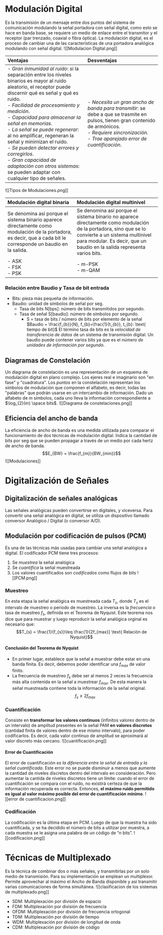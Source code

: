 # Modulación Digital
Es la transmisión de un mensaje entre dos puntos del sistema de comunicación modulando la señal portadora con señal digital, como esto se hace en banda base, se requiere un medio de enlace entre el transmitor y el receptor (par trenzado, coaxial o fibra óptica).
La modulación digital, es el proceso de cambiar una de las características de una portadora analógica modulando con señal digital.
![[Modulacion Digital.png]]

| Ventajas                                                                                                                                                                                                                                                                                                                                                                                                                                                                                                                    | Desventajas                                                                                                                                                                                                  |
| :-------------------------------------------------------------------------------------------------------------------------------------------------------------------------------------------------------------------------------------------------------------------------------------------------------------------------------------------------------------------------------------------------------------------------------------------------------------------------------------------------------------------------- | :----------------------------------------------------------------------------------------------------------------------------------------------------------------------------------------------------------- |
| - *Gran inmunidad al ruido*: si la separación entre los niveles binarios es mayor al ruido aleatorio, el receptor puede discernir qué es señal y qué es ruido.<br>- *Facilidad de procesamiento y medición*.<br>- *Capacidad para almacenar la señal en memorias*.<br>- *La señal se puede regenerar*: al no amplificar, regeneran la señal y minimizan el ruido.<br>- *Se pueden detectar errores y corregirlos*.<br>- *Gran capacidad de adaptación con otros sistemas*: se pueden adaptar con cualquier tipo de señales. | - *Necesita un gran ancho de banda para transmitir*: se debe a que se trasmite en pulsos, tienen gran contenido de armónicos.<br>- *Requiere sincronización*.<br>- *Trae aparejado error de cuantificación*. |
![[Tipos de Modulaciones.png]]

| Modulación digital binaria                                                                                                                                      | Modulación digital multinivel<br>                                                                                                                                                                                                    |
| :-------------------------------------------------------------------------------------------------------------------------------------------------------------- | :----------------------------------------------------------------------------------------------------------------------------------------------------------------------------------------------------------------------------------- |
| Se denomina así porque el sistema binario aparece directamente como modulación de la portadora, es decir, que a cada bit le corresponde un baudio en la salida. | Se denomina así porque el sistema binario no aparece directamente como modulación de la portadora, sino que se lo convierte a un sistema multinivel para modular. Es decir, que un baudio en la salida representa varios bits.&nbsp; |
| - ASK<br>- FSK<br>- PSK                                                                                                                                         | - m-PSK<br>- m-QAM                                                                                                                                                                                                                   |
### Relación entre Baudio y Tasa de bit entrada
- Bits: pieza más pequeña de información.
- Baudio: unidad de símbolos de señal por seg.
	- Tasa de bits N\[bps]: número de bits transmitidos por segundo.
	- Tasa de señal S\[baudio]: número de símbolos por segundo.
		- S = tasa de bits / número de bits por elemento de la señal
		$Baudio = \frac{f_{b}}{N}, f_{b}=\frac{1}{t_{b}}, t_{b}: \text{ tiempo de bit}$
El término tasa de bits es la *velocidad de transferencia de datos* de un sistema de transmisión digital.
Un baudio puede contener varios bits ya que es el *número de unidades de información por segundo*.
## Diagramas de Constelación
Un diagrama de constelación es una representación de un esquema de modulación digital en plano complejo. Los ejeres real e imaginario son "en fase" y "cuadratura". Los *puntos* en la constelación representan los símbolos de modulación que componen el alfabeto, es decir, todas las "palabras" que podrán usarse en un intercambio de información. Dado un alfabeto de $m$ símbolos, cada uno lleva la información correspondiente a $\log_{2}(m) \space bits$.
![[Diagrama de constelaciones.png]]
## Eficiencia del ancho de banda
La eficiencia de ancho de banda es una medida utilizada para comparar el funcionamiento de dos técnicas de modulación digital. Indica la cantidad de bits por seg que se pueden propagar a través de un medio por cada hertz de ancho de banda.
$$E_{BW} = \frac{f_{m}}{BW_{min}}$$
![[Modulaciones]]
# Digitalización de Señales
## Digitalización de señales analógicas
Las señales analógicas pueden convertirse en digitales, y viceversa. Para convertir una señal analógica en digital, se utiliza un dispositivo llamado conversor Analógico / Digital (o conversor A/D).
## Modulación por codificación de pulsos (PCM)
Es una de las técnicas más usadas para cambiar una señal analógica a digital. El codificador PCM tiene tres procesos:
1. Se *muestrea* la señal analógica
2. Se *cuantifica* la señal muestreada
3. Los valores cuantificados son *codificados* como flujos de bits
![[PCM.png]]
### Muestreo
En esta etapa la señal analógica es muestreada cada $T_{s}$, donde $T_{s}$ es el intervalo de muestreo o período de muestreo. La inversa es la *frecuencia* o tasa de muestreo $f_{s}$, definida en el Teorema de Nyquist. Este teorema nos dice que para muestrar y luego reproducir la señal analógica orginal es necesario que:
$$T_{s} = \frac{1}{f_{s}}\leq \frac{1}{2f_{max}} \text{ Relación de Nyquist}$$
#### Conclusión del Teorema de Nyquist
- En primer lugar, establece que la señal a muestrar debe estar en una banda finita. Es decir, debemos poder identificar una $f_{max}$ de valor finito.
- La frecuencia de muestreo $f_{s}$ debe ser al menos 2 veces la frecuencia más alta contenida en la señal a muestrear $f_{max}$. De esta manera la señal muestreada contiene toda la información de la señal original.
$$f_{s} \geq 2f_{max}$$
### Cuantificación
Consiste en **transformar los valores continuos** (infinitos valores dentro de un intervalo) de amplitud presentes en la señal PAM **en valores discretos** (cantidad finita de valores dentro de ese mismo intervalo), para poder codificarlos. Es decir, cada valor continuo de amplitud se aproximará al valor discreto más cercano.
![[cuantificación.png]]
#### Error de Cuantificación
El error de cuantificación *es la diferencia entre la señal de entrada y la señal cuantificada*. Este error no se puede disminuir a menos que aumente la cantidad de niveles discretos dentro del intervalo en consideración. Pero aumentar la cantida de niveles discretos tiene un límite: cuando el error de cuantificación se compara con el ruido, no existirá certeza de que la información recuperada es correcta. Entonces, **el máximo ruido permitido es igual al valor máximo posible del error de cuantificación mínimo**.
![[error de cuantificacion.png]]
### Codificación
La codificación es la última etapa en PCM. Luego de que la muestra ha sido cuantificada, y se ha decidido el número de bits a utilizar por muestra, a cada muestra se le asigna una palabra de un código de “n bits”.
![[codificacion.png]]
# Técnicas de Multiplexado
Es la técnica de combinar dos o más señales, y transmitirlas por un solo medio de transmisión. Para su implementación se emplean un multiplexor.
Permite aprovechar al máximo el Ancho de Banda disponible y así transmitir varias comunicaciones de forma simultánea.
![[clasificacion de los sistemas de multiplexado.png]]
- SDM: Multiplexación por división de espacio
- FDM: Multiplexación por división de frecuencia
- OFDM: Multiplexación por división de frecuencia ortogonal
- TDM: Multiplexación por división de tiempo
- WDM: Multiplexación por división de longitud de onda
- CDM: Multiplexación por división de código
